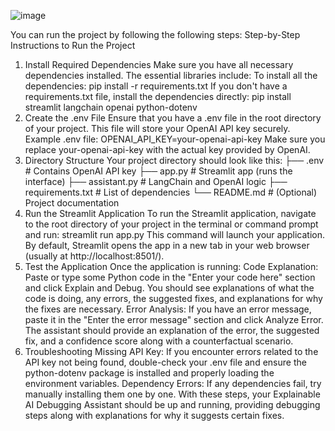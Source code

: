 ![image](https://github.com/user-attachments/assets/a7109fd3-7cda-483a-b871-277f7f4e2147)

You can run the project by following the following steps:
Step-by-Step Instructions to Run the Project
1. Install Required Dependencies
Make sure you have all necessary dependencies installed. The essential libraries include:
To install all the dependencies:
pip install -r requirements.txt
If you don't have a requirements.txt file, install the dependencies directly:
pip install streamlit langchain openai python-dotenv
2. Create the .env File
Ensure that you have a .env file in the root directory of your project. This file will store your OpenAI API key securely.
Example .env file:
OPENAI_API_KEY=your-openai-api-key
Make sure you replace your-openai-api-key with the actual key provided by OpenAI.
3. Directory Structure
Your project directory should look like this:
├── .env                # Contains OpenAI API key
├── app.py              # Streamlit app (runs the interface)
├── assistant.py        # LangChain and OpenAI logic
├── requirements.txt    # List of dependencies
└── README.md           # (Optional) Project documentation
4. Run the Streamlit Application
To run the Streamlit application, navigate to the root directory of your project in the terminal or command prompt and run:
streamlit run app.py
This command will launch your application. By default, Streamlit opens the app in a new tab in your web browser (usually at http://localhost:8501/).
5. Test the Application
Once the application is running:
Code Explanation: Paste or type some Python code in the "Enter your code here" section and click Explain and Debug. You should see explanations of what the code is doing, any errors, the suggested fixes, and explanations for why the fixes are necessary.
Error Analysis: If you have an error message, paste it in the "Enter the error message" section and click Analyze Error. The assistant should provide an explanation of the error, the suggested fix, and a confidence score along with a counterfactual scenario.
7. Troubleshooting
Missing API Key: If you encounter errors related to the API key not being found, double-check your .env file and ensure the python-dotenv package is installed and properly loading the environment variables.
Dependency Errors: If any dependencies fail, try manually installing them one by one.
With these steps, your Explainable AI Debugging Assistant should be up and running, providing debugging steps along with explanations for why it suggests certain fixes.
